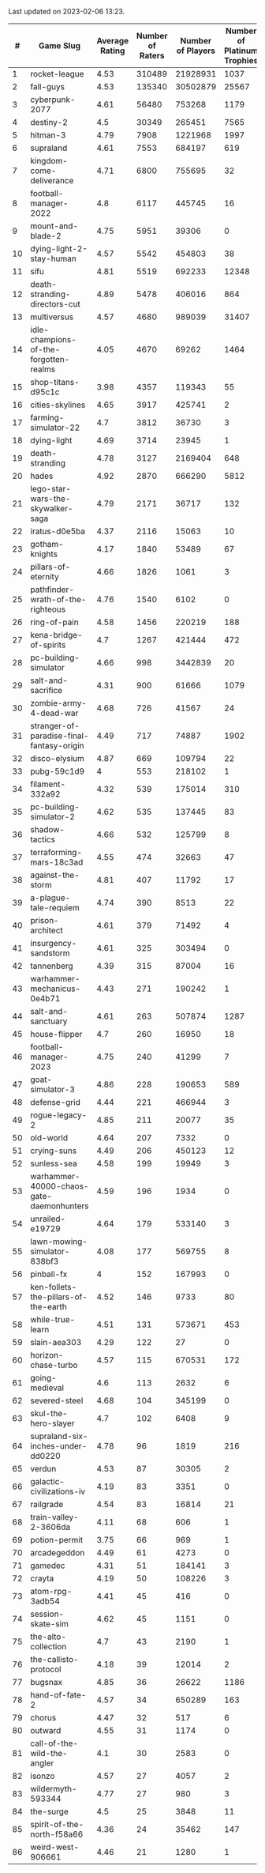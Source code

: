 Last updated on 2023-02-06 13:23.


|#|Game Slug|Average Rating|Number of Raters|Number of Players|Number of Platinum Trophies|Max Rarity (%)|
|---|---|---|---|---|---|---|
|1|rocket-league|4.53|310489|21928931|1037|78|
|2|fall-guys|4.53|135340|30502879|25567|2|
|3|cyberpunk-2077|4.61|56480|753268|1179|65|
|4|destiny-2|4.5|30349|265451|7565|94|
|5|hitman-3|4.79|7908|1221968|1997|47|
|6|supraland|4.61|7553|684197|619|99|
|7|kingdom-come-deliverance|4.71|6800|755695|32|30|
|8|football-manager-2022|4.8|6117|445745|16|49|
|9|mount-and-blade-2|4.75|5951|39306|0|28|
|10|dying-light-2-stay-human|4.57|5542|454803|38|7|
|11|sifu|4.81|5519|692233|12348|97|
|12|death-stranding-directors-cut|4.89|5478|406016|864|91|
|13|multiversus|4.57|4680|989039|31407|75|
|14|idle-champions-of-the-forgotten-realms|4.05|4670|69262|1464|3|
|15|shop-titans-d95c1c|3.98|4357|119343|55|97|
|16|cities-skylines|4.65|3917|425741|2|71|
|17|farming-simulator-22|4.7|3812|36730|3|77|
|18|dying-light|4.69|3714|23945|1|95|
|19|death-stranding|4.78|3127|2169404|648|91|
|20|hades|4.92|2870|666290|5812|89|
|21|lego-star-wars-the-skywalker-saga|4.79|2171|36717|132|97|
|22|iratus-d0e5ba|4.37|2116|15063|10|85|
|23|gotham-knights|4.17|1840|53489|67|27|
|24|pillars-of-eternity|4.66|1826|1061|3|81|
|25|pathfinder-wrath-of-the-righteous|4.76|1540|6102|0|51|
|26|ring-of-pain|4.58|1456|220219|188|96|
|27|kena-bridge-of-spirits|4.7|1267|421444|472|94|
|28|pc-building-simulator|4.66|998|3442839|20|48|
|29|salt-and-sacrifice|4.31|900|61666|1079|91|
|30|zombie-army-4-dead-war|4.68|726|41567|24|67|
|31|stranger-of-paradise-final-fantasy-origin|4.49|717|74887|1902|98|
|32|disco-elysium|4.87|669|109794|22|28|
|33|pubg-59c1d9|4|553|218102|1|74|
|34|filament-332a92|4.32|539|175014|310|93|
|35|pc-building-simulator-2|4.62|535|137445|83|75|
|36|shadow-tactics|4.66|532|125799|8|6|
|37|terraforming-mars-18c3ad|4.55|474|32663|47|43|
|38|against-the-storm|4.81|407|11792|17|39|
|39|a-plague-tale-requiem|4.74|390|8513|22|92|
|40|prison-architect|4.61|379|71492|4|28|
|41|insurgency-sandstorm|4.61|325|303494|0|5|
|42|tannenberg|4.39|315|87004|16|88|
|43|warhammer-mechanicus-0e4b71|4.43|271|190242|1|25|
|44|salt-and-sanctuary|4.61|263|507874|1287|83|
|45|house-flipper|4.7|260|16950|18|94|
|46|football-manager-2023|4.75|240|41299|7|79|
|47|goat-simulator-3|4.86|228|190653|589|92|
|48|defense-grid|4.44|221|466944|3|80|
|49|rogue-legacy-2|4.85|211|20077|35|4|
|50|old-world|4.64|207|7332|0|82|
|51|crying-suns|4.49|206|450123|12|66|
|52|sunless-sea|4.58|199|19949|3|36|
|53|warhammer-40000-chaos-gate-daemonhunters|4.59|196|1934|0|9|
|54|unrailed-e19729|4.64|179|533140|3|10|
|55|lawn-mowing-simulator-838bf3|4.08|177|569755|8|84|
|56|pinball-fx|4|152|167993|0|85|
|57|ken-follets-the-pillars-of-the-earth|4.52|146|9733|80|44|
|58|while-true-learn|4.51|131|573671|453|93|
|59|slain-aea303|4.29|122|27|0|30|
|60|horizon-chase-turbo|4.57|115|670531|172|88|
|61|going-medieval|4.6|113|2632|6|68|
|62|severed-steel|4.68|104|345199|0|19|
|63|skul-the-hero-slayer|4.7|102|6408|9|93|
|64|supraland-six-inches-under-dd0220|4.78|96|1819|216|99|
|65|verdun|4.53|87|30305|2|76|
|66|galactic-civilizations-iv|4.19|83|3351|0|79|
|67|railgrade|4.54|83|16814|21|98|
|68|train-valley-2-3606da|4.11|68|606|1|89|
|69|potion-permit|3.75|66|969|1|98|
|70|arcadegeddon|4.49|61|4273|0|90|
|71|gamedec|4.31|51|184141|3|27|
|72|crayta|4.19|50|108226|3|23|
|73|atom-rpg-3adb54|4.41|45|416|0|98|
|74|session-skate-sim|4.62|45|1151|0|28|
|75|the-alto-collection|4.7|43|2190|1|32|
|76|the-callisto-protocol|4.18|39|12014|2|7|
|77|bugsnax|4.85|36|26622|1186|97|
|78|hand-of-fate-2|4.57|34|650289|163|72|
|79|chorus|4.47|32|517|6|86|
|80|outward|4.55|31|1174|0|72|
|81|call-of-the-wild-the-angler|4.1|30|2583|0|65|
|82|isonzo|4.57|27|4057|2|57|
|83|wildermyth-593344|4.77|27|980|3|19|
|84|the-surge|4.5|25|3848|11|94|
|85|spirit-of-the-north-f58a66|4.36|24|35462|147|66|
|86|weird-west-906661|4.46|21|1280|1|86|
